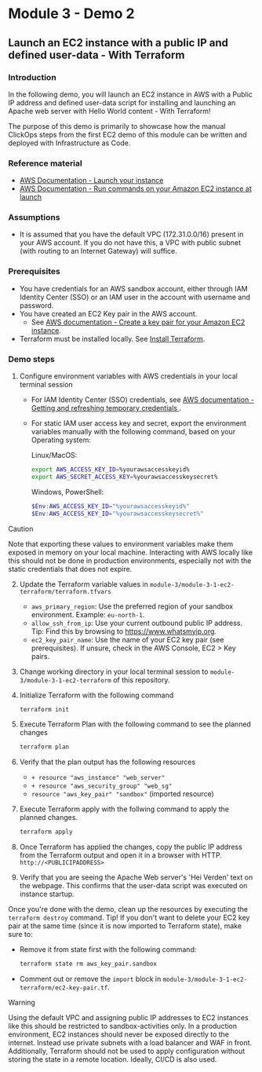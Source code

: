 # Module 3 - Demo 2
## Launch an EC2 instance with a public IP and defined user-data - With Terraform

### Introduction
In the following demo, you will launch an EC2 instance in AWS with a Public IP address and defined user-data script for installing and launching an Apache web server with Hello World content - With Terraform!

The purpose of this demo is primarily to showcase how the manual ClickOps steps from the first EC2 demo of this module can be written and deployed with Infrastructure as Code.

### Reference material
- [AWS Documentation - Launch your instance](https://docs.aws.amazon.com/AWSEC2/latest/UserGuide/LaunchingAndUsingInstances.html)
- [AWS Documentation - Run commands on your Amazon EC2 instance at launch](https://docs.aws.amazon.com/AWSEC2/latest/UserGuide/user-data.html)

### Assumptions
- It is assumed that you have the default VPC (172.31.0.0/16) present in your AWS account. If you do not have this, a VPC with public subnet (with routing to an Internet Gateway) will suffice.

### Prerequisites
- You have credentials for an AWS sandbox account, either through IAM Identity Center (SSO) or an IAM user in the account with username and password.
- You have created an EC2 Key pair in the AWS account.
    - See [AWS documentation - Create a key pair for your Amazon EC2 instance](https://docs.aws.amazon.com/AWSEC2/latest/UserGuide/create-key-pairs.html).
- Terraform must be installed locally. See [Install Terraform](https://developer.hashicorp.com/terraform/tutorials/aws-get-started/install-cli).

### Demo steps
1. Configure environment variables with AWS credentials in your local terminal session
    - For IAM Identity Center (SSO) credentials, see [AWS documentation - Getting and refreshing temporary credentials
](https://docs.aws.amazon.com/singlesignon/latest/userguide/howtogetcredentials.html).
    - For static IAM user access key and secret, export the environment variables manually with the following command, based on your Operating system:
        
        Linux/MacOS:
        ````bash
        export AWS_ACCESS_KEY_ID=%yourawsaccesskeyid%
        export AWS_SECRET_ACCESS_KEY=%yourawsaccesskeysecret%
        `````
        Windows, PowerShell:
        ````powershell
        $Env:AWS_ACCESS_KEY_ID="%yourawsaccesskeyid%"
        $Env:AWS_ACCESS_KEY_ID="%yourawsaccesskeysecret%"
        ````
> [!CAUTION]
> Note that exporting these values to environment variables make them exposed in memory on your local machine.
> Interacting with AWS locally like this should not be done in production environments, especially not with the static credentials that does not expire.

2. Update the Terraform variable values in `module-3/module-3-1-ec2-terraform/terraform.tfvars`
    - `aws_primary_region`: Use the preferred region of your sandbox environment. Example: `eu-north-1`.
    - `allow_ssh_from_ip`: Use your current outbound public IP address. Tip: Find this by browsing to https://www.whatsmyip.org.
    - `ec2_key_pair_name`: Use the name of your EC2 key pair (see prerequisites). If unsure, check in the AWS Console, EC2 > Key pairs.

3. Change working directory in your local terminal session to `module-3/module-3-1-ec2-terraform` of this repository.
4. Initialize Terraform with the following command
    ```bash
    terraform init
    ````
5. Execute Terraform Plan with the following command to see the planned changes
    ```bash
    terraform plan
    ````
6. Verify that the plan output has the following resources
    - `+ resource "aws_instance" "web_server"`
    - `+ resource "aws_security_group" "web_sg"`
    - `resource "aws_key_pair" "sandbox"` (imported resource)

7. Execute Terraform apply with the follwing command to apply the planned changes.
    ```bash
    terraform apply
    ````
8. Once Terraform has applied the changes, copy the public IP address from the Terraform output and open it in a browser with HTTP. `http://<PUBLICIPADDRESS>`
9. Verify that you are seeing the Apache Web server's 'Hei Verden' text on the webpage. This confirms that the user-data script was executed on instance startup.

Once you're done with the demo, clean up the resources by executing the `terraform destroy` command. Tip! If you don't want to delete your EC2 key pair at the same time (since it is now imported to Terraform state), make sure to: 
- Remove it from state first with the following command:
    ```bash
    terraform state rm aws_key_pair.sandbox
    ```
- Comment out or remove the `import` block in `module-3/module-3-1-ec2-terraform/ec2-key-pair.tf`.

> [!WARNING]
> Using the default VPC and assigning public IP addresses to EC2 instances like this should be restricted to sandbox-activities only. In a production environment, EC2 instances should never be exposed directly to the internet. Instead use private subnets with a load balancer and WAF in front.
> Additionally, Terraform should not be used to apply configuration without storing the state in a remote location. Ideally, CI/CD is also used.